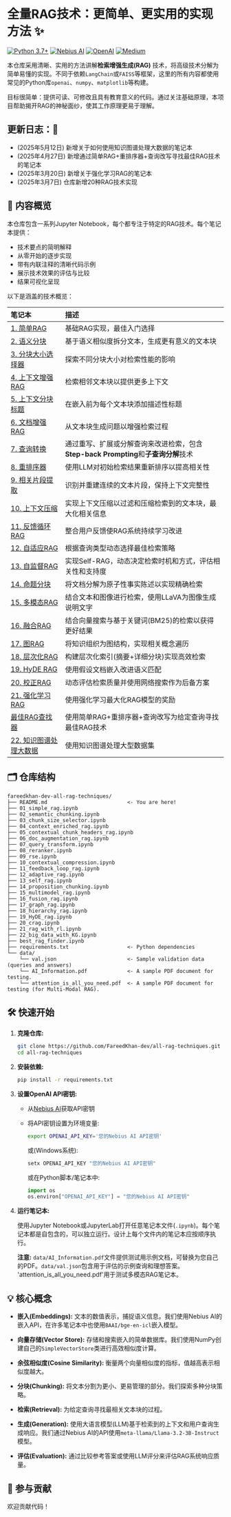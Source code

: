 # 全量RAG技术：更简单、更实用的实现方法 ✨

[![Python 3.7+](https://img.shields.io/badge/python-3.7+-blue.svg)](https://www.python.org/downloads/release/python-370/) [![Nebius AI](https://img.shields.io/badge/Nebius%20AI-API-brightgreen)](https://cloud.nebius.ai/services/llm-embedding) [![OpenAI](https://img.shields.io/badge/OpenAI-API-lightgrey)](https://openai.com/) [![Medium](https://img.shields.io/badge/Medium-Blog-black?logo=medium)](https://medium.com/@fareedkhandev/testing-every-rag-technique-to-find-the-best-094d166af27f)

本仓库采用清晰、实用的方法讲解**检索增强生成(RAG)** 技术，将高级技术分解为简单易懂的实现。不同于依赖`LangChain`或`FAISS`等框架，这里的所有内容都使用常见的Python库`openai`、`numpy`、`matplotlib`等构建。

目标很简单：提供可读、可修改且具有教育意义的代码。通过关注基础原理，本项目帮助揭开RAG的神秘面纱，使其工作原理更易于理解。

## 更新日志：📢

- (2025年5月12日) 新增关于如何使用知识图谱处理大数据的笔记本
- (2025年4月27日) 新增通过简单RAG+重排序器+查询改写寻找最佳RAG技术的笔记本
- (2025年3月20日) 新增关于强化学习RAG的笔记本
- (2025年3月7日) 仓库新增20种RAG技术实现

## 🚀 内容概览

本仓库包含一系列Jupyter Notebook，每个都专注于特定的RAG技术。每个笔记本提供：

- 技术要点的简明解释
- 从零开始的逐步实现
- 带有内联注释的清晰代码示例
- 展示技术效果的评估与比较
- 结果可视化呈现

以下是涵盖的技术概览：

| 笔记本                                      | 描述                                                                                                                                                         |
| :-------------------------------------------- | :------------------------------------------------------------------------------------------------------------------------------------------------------------------ |
| [1. 简单RAG](01_simple_rag.ipynb)           | 基础RAG实现，最佳入门选择                                                                                                       |
| [2. 语义分块](02_semantic_chunking.ipynb) | 基于语义相似度拆分文本，生成更有意义的文本块                                                                                           |
| [3. 分块大小选择器](03_chunk_size_selector.ipynb) | 探索不同分块大小对检索性能的影响                                                                                    |
| [4. 上下文增强RAG](04_context_enriched_rag.ipynb) | 检索相邻文本块以提供更多上下文                                                                                                     |
| [5. 上下文分块标题](05_contextual_chunk_headers_rag.ipynb) | 在嵌入前为每个文本块添加描述性标题                                                                                                |
| [6. 文档增强RAG](06_doc_augmentation_rag.ipynb) | 从文本块生成问题以增强检索过程                                                                                           |
| [7. 查询转换](07_query_transform.ipynb)   | 通过重写、扩展或分解查询来改进检索，包含**Step-back Prompting**和**子查询分解**技术                                      |
| [8. 重排序器](08_reranker.ipynb)               | 使用LLM对初始检索结果重新排序以提高相关性                                                                                       |
| [9. 相关片段提取](09_rse.ipynb)                         | 识别并重建连续的文本片段，保持上下文完整性                                                   |
| [10. 上下文压缩](10_contextual_compression.ipynb) | 实现上下文压缩以过滤和压缩检索到的文本块，最大化相关信息                                                 |
| [11. 反馈循环RAG](11_feedback_loop_rag.ipynb) | 整合用户反馈使RAG系统持续学习改进                                                                                      |
| [12. 自适应RAG](12_adaptive_rag.ipynb)     | 根据查询类型动态选择最佳检索策略                                                                                          |
| [13. 自监督RAG](13_self_rag.ipynb)             | 实现Self-RAG，动态决定检索时机和方式，评估相关性和支持度                                        |
| [14. 命题分块](14_proposition_chunking.ipynb) | 将文档分解为原子性事实陈述以实现精确检索                                                                                      |
| [15. 多模态RAG](15_multimodel_rag.ipynb)   | 结合文本和图像进行检索，使用LLaVA为图像生成说明文字                                                                  |
| [16. 融合RAG](16_fusion_rag.ipynb)         | 结合向量搜索与基于关键词(BM25)的检索以获得更好结果                                                                                |
| [17. 图RAG](17_graph_rag.ipynb)           | 将知识组织为图结构，实现相关概念遍历                                                                                        |
| [18. 层次化RAG](18_hierarchy_rag.ipynb)        | 构建层次化索引(摘要+详细分块)实现高效检索                                                                                   |
| [19. HyDE RAG](19_HyDE_rag.ipynb)             | 使用假设文档嵌入改进语义匹配                                                                                              |
| [20. 校正RAG](20_crag.ipynb)                     | 动态评估检索质量并使用网络搜索作为后备方案                                                                           |
| [21. 强化学习RAG](21_rag_with_rl.ipynb)                     | 使用强化学习最大化RAG模型的奖励                                                                           |
| [最佳RAG查找器](best_rag_finder.ipynb)     | 使用简单RAG+重排序器+查询改写为给定查询寻找最佳RAG技术                                                                        |
| [22. 知识图谱处理大数据](22_Big_data_with_KG.ipynb) | 使用知识图谱处理大型数据集                                                                                                                     |

## 🗂️ 仓库结构

```
fareedkhan-dev-all-rag-techniques/
├── README.md                          <- You are here!
├── 01_simple_rag.ipynb
├── 02_semantic_chunking.ipynb
├── 03_chunk_size_selector.ipynb
├── 04_context_enriched_rag.ipynb
├── 05_contextual_chunk_headers_rag.ipynb
├── 06_doc_augmentation_rag.ipynb
├── 07_query_transform.ipynb
├── 08_reranker.ipynb
├── 09_rse.ipynb
├── 10_contextual_compression.ipynb
├── 11_feedback_loop_rag.ipynb
├── 12_adaptive_rag.ipynb
├── 13_self_rag.ipynb
├── 14_proposition_chunking.ipynb
├── 15_multimodel_rag.ipynb
├── 16_fusion_rag.ipynb
├── 17_graph_rag.ipynb
├── 18_hierarchy_rag.ipynb
├── 19_HyDE_rag.ipynb
├── 20_crag.ipynb
├── 21_rag_with_rl.ipynb
├── 22_big_data_with_KG.ipynb
├── best_rag_finder.ipynb
├── requirements.txt                   <- Python dependencies
└── data/
    └── val.json                       <- Sample validation data (queries and answers)
    └── AI_Information.pdf             <- A sample PDF document for testing.
    └── attention_is_all_you_need.pdf  <- A sample PDF document for testing (for Multi-Modal RAG).
```

## 🛠️ 快速开始

1. **克隆仓库:**

    ```bash
    git clone https://github.com/FareedKhan-dev/all-rag-techniques.git
    cd all-rag-techniques
    ```

2. **安装依赖:**

    ```bash
    pip install -r requirements.txt
    ```

3. **设置OpenAI API密钥:**

    - 从[Nebius AI](https://studio.nebius.com/)获取API密钥
    - 将API密钥设置为环境变量:

        ```bash
        export OPENAI_API_KEY='您的Nebius AI API密钥'
        ```

        或(Windows系统):

        ```bash
        setx OPENAI_API_KEY "您的Nebius AI API密钥"
        ```

        或在Python脚本/笔记本中:

        ```python
        import os
        os.environ["OPENAI_API_KEY"] = "您的Nebius AI API密钥"
        ```

4. **运行笔记本:**

    使用Jupyter Notebook或JupyterLab打开任意笔记本文件(`.ipynb`)。每个笔记本都是自包含的，可以独立运行。设计上每个文件内的笔记本应按顺序执行。

    **注意:** `data/AI_Information.pdf`文件提供测试用示例文档，可替换为您自己的PDF。`data/val.json`包含用于评估的示例查询和理想答案。
    'attention_is_all_you_need.pdf'用于测试多模态RAG笔记本。

## 💡 核心概念

- **嵌入(Embeddings):** 文本的数值表示，捕捉语义信息。我们使用Nebius AI的嵌入API，在许多笔记本中也使用`BAAI/bge-en-icl`嵌入模型。

- **向量存储(Vector Store):** 存储和搜索嵌入的简单数据库。我们使用NumPy创建自己的`SimpleVectorStore`类进行高效相似度计算。

- **余弦相似度(Cosine Similarity):** 衡量两个向量相似度的指标，值越高表示相似度越大。

- **分块(Chunking):** 将文本分割为更小、更易管理的部分。我们探索多种分块策略。

- **检索(Retrieval):** 为给定查询寻找最相关文本块的过程。

- **生成(Generation):** 使用大语言模型(LLM)基于检索到的上下文和用户查询生成响应。我们通过Nebius AI的API使用`meta-llama/Llama-3.2-3B-Instruct`模型。

- **评估(Evaluation):** 通过比较参考答案或使用LLM评分来评估RAG系统响应质量。

## 🤝 参与贡献

欢迎贡献代码！
